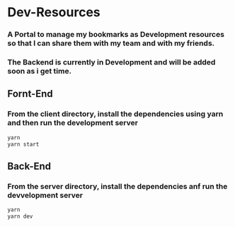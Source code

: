 # Dev-Resources
### A Portal to manage my bookmarks as Development resources so that I can share them with my team and with my friends.

### The Backend is currently in Development and will be added soon as i get time.


## Fornt-End
### From the client directory, install the dependencies using yarn and then run the development server
```sh
yarn
yarn start
```
## Back-End
### From the server directory, install the dependencies anf run the devvelopment server
```sh
yarn
yarn dev
```
